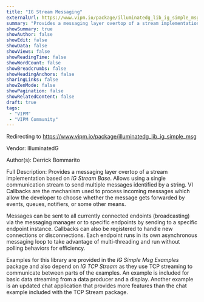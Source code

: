 ```yaml
---
title: "IG Stream Messaging"
externalUrl: https://www.vipm.io/package/illuminatedg_lib_ig_simple_msg
summary: "Provides a messaging layer overtop of a stream implementation based on *IG Stream Base*."
showSummary: true
showAuthor: false
showEdit: false
showData: false
showViews: false
showReadingTime: false
showWordCount: false
showBreadcrumbs: false
showHeadingAnchors: false
sharingLinks: false
showZenMode: false
showPagination: false
showRelatedContent: false
draft: true
tags:
 - "VIPM"
 - "VIPM Community"
---
```


Redirecting to https://www.vipm.io/package/illuminatedg_lib_ig_simple_msg

Vendor: IlluminatedG

Author(s): Derrick Bommarito
 
Full Description:
Provides a messaging layer overtop of a stream implementation based on *IG Stream Base*. Allows using a single communication stream to send multiple messages identified by a string. VI Callbacks are the mechanism used to process incoming messages which allow the developer to choose whether the message gets forwarded by events, queues, notifiers, or some other means.

Messages can be sent to all currently connected endoints (broadcasting) via the messaging manager or to specific endpoints by sending to a specific endpoint instance. Callbacks can also be registered to handle new connections or disconnections. Each endpoint runs in its own asynchronous messaging loop to take advantage of multi-threading and run without polling behaviors for efficiency.

Examples for this library are provided in the *IG Simple Msg Examples* package and also depend on *IG TCP Stream* as they use TCP streaming to communicate between parts of the examples. An example is included for basic data streaming from a data producer and a display. Another example is an updated chat application that provides more features than the chat example included with the TCP Stream package.